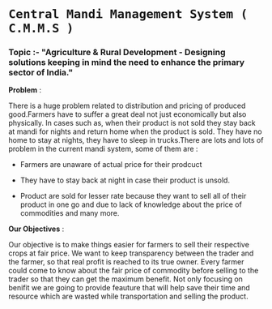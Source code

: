 # ```Central Mandi Management System ( C.M.M.S )```

### Topic :- "Agriculture & Rural Development - Designing solutions keeping in mind the need to enhance the primary sector of India."

<b>Problem</b> : 

There is a huge problem related to distribution and pricing of produced good.Farmers have to suffer a great deal not just economically but also physically. In cases such as, when their product is not sold they stay back at mandi for nights and return home when the product is sold. They have no home to stay at nights, they have to sleep in trucks.There are lots and lots of problem in the current mandi system, some of them are :

* Farmers are unaware of actual price for their prodcuct

* They have to stay back at night in case their product is unsold.

* Product are sold for lesser rate because they want to sell all of their product in one go and due to lack of knowledge about the price of commodities and many more.

<b>Our Objectives</b> : 

Our objective is to make things easier for farmers to sell their respective crops at fair price.
We want to keep  transparency between the trader and the farmer, so that real profit is reached to its true owner.
Every farmer could come to know about the fair price of commodity before selling to the trader so that they can get the maximum benefit.
Not only focusing on benifit we are going to provide feauture that will help save their time and resource which are wasted while transportation and selling the product.


